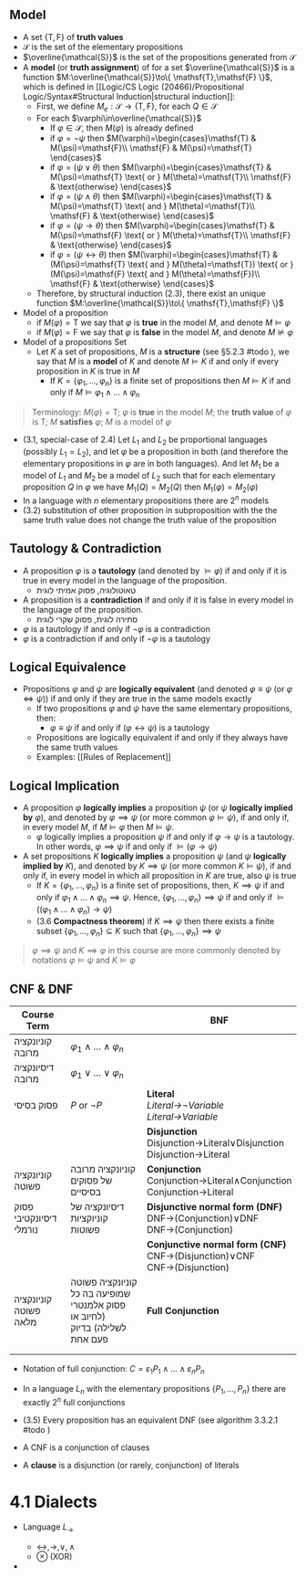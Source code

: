 ## Model

- A set $\{ \mathsf{T},\mathsf{F} \}$ of **truth values**
- $\mathcal{S}$ is the set of the elementary propositions
- $\overline{\mathcal{S}}$ is the set of the propositions generated from $\mathcal{S}$
- A **model** (or **truth assignment**) of for a set $\overline{\mathcal{S}}$ is a function $M:\overline{\mathcal{S}}\to\{ \mathsf{T},\mathsf{F} \}$, which is defined in [[Logic/CS Logic (20466)/Propositional Logic/Syntax#Structural Induction|structural induction]]:
	- First, we define $M_{e}:{\mathcal{S}}\to\{ \mathsf{T},\mathsf{F} \}$, for each $Q\in\mathcal{S}$
	- For each $\varphi\in\overline{\mathcal{S}}$
		- If $\varphi \in\mathcal{S}$, then $M(\varphi)$ is already defined
		- if $\varphi=\lnot{\psi}$ then $M(\varphi)=\begin{cases}\mathsf{T} & M(\psi)=\mathsf{F}\\ \mathsf{F} & M(\psi)=\mathsf{T} \end{cases}$
		- if $\varphi=(\psi \lor \theta)$ then $M(\varphi)=\begin{cases}\mathsf{T} & M(\psi)=\mathsf{T} \text{ or } M(\theta)=\mathsf{T}\\ \mathsf{F} & \text{otherwise} \end{cases}$
		- if $\varphi=(\psi \land \theta)$ then $M(\varphi)=\begin{cases}\mathsf{T} & M(\psi)=\mathsf{T} \text{ and } M(\theta)=\mathsf{T}\\ \mathsf{F} & \text{otherwise} \end{cases}$
		- if $\varphi=(\psi \rightarrow \theta)$ then $M(\varphi)=\begin{cases}\mathsf{T} & M(\psi)=\mathsf{F} \text{ or } M(\theta)=\mathsf{T}\\ \mathsf{F} & \text{otherwise} \end{cases}$
		- if $\varphi=(\psi \leftrightarrow \theta)$ then $M(\varphi)=\begin{cases}\mathsf{T} & (M(\psi)=\mathsf{T} \text{ and } M(\theta)=\mathsf{T}) \text{ or } (M(\psi)=\mathsf{F} \text{ and } M(\theta)=\mathsf{F})\\ \mathsf{F} & \text{otherwise} \end{cases}$
	- Therefore, by structural induction (2.3), there exist an unique function $M:\overline{\mathcal{S}}\to\{ \mathsf{T},\mathsf{F} \}$
- Model of a proposition
	- if $M(\varphi)=\mathsf{T}$ we say that $\varphi$ is **true** in the model $M$, and denote $M \models \varphi$
	- if $M(\varphi)=\mathsf{F}$ we say that $\varphi$ is **false** in the model $M$, and denote $M \not\models \varphi$
- Model of a propositions Set
	- Let $K$ a set of propositions, $M$ is a **structure** (see §5.2.3 #todo ), we say that $M$ is a **model** of $K$ and denote $M \models K$ if and only if every proposition in $K$ is true in $M$
		- If $K=\{ \varphi_{1},\dots ,\varphi_{n} \}$ is a finite set of propositions then $M \models K$ if and only if $M \models \varphi_{1}\land\dots\land\varphi_{n}$

> Terminology: $M(\varphi)=\mathsf{T}$; $\varphi$ is **true** in the model $M$; the **truth value** of $\varphi$ is $\mathsf{T}$; $M$ **satisfies** $\varphi$; $M$ is a model of $\varphi$

- (3.1, special-case of 2.4) Let $L_{1}$ and $L_{2}$ be proportional languages (possibly $L_{1}=L_{2}$), and let $\varphi$ be a proposition in both (and therefore the elementary propositions in $\varphi$ are in both languages). And let $M_{1}$ be a model of $L_{1}$ and $M_{2}$ be a model of $L_{2}$ such that for each elementary proposition $Q$ in $\varphi$ we have $M_{1}(Q)=M_{2}(Q)$ then $M_{1}(\varphi)=M_{2}(\varphi)$
- In a language with $n$ elementary propositions there are $2^n$ models
- (3.2) substitution of other proposition in subproposition with the the same truth value does not change the truth value of the proposition

## Tautology & Contradiction

- A proposition $\varphi$ is a **tautology** (and denoted by $\models \varphi$) if and only if it is true in every model in the language of the proposition. 
	- טאוטולוגיה, פסוק אמיתי לוגית
- A proposition is a **contradiction** if and only if it is false in every model in the language of the proposition.
	- סתירה לוגית, פסוק שקרי לוגית
- $\varphi$ is a tautology if and only if $\lnot \varphi$ is a contradiction
- $\varphi$ is a contradiction if and only if $\lnot \varphi$ is a tautology
## Logical Equivalence

- Propositions $\varphi$ and $\psi$ are **logically equivalent** (and denoted $\varphi \equiv \psi$ (or $\varphi\iff \psi$)) if and only if they are true in the same models exactly
	- If two propositions $\varphi$ and $\psi$ have the same elementary propositions, then:
		- $\varphi \equiv \psi$ if and only if $(\varphi\leftrightarrow{\psi})$ is a tautology
	- Propositions are logically equivalent if and only if they always have the same truth values
	- Examples: [[Rules of Replacement]]

## Logical Implication


- A proposition $\varphi$ **logically implies** a proposition $\psi$ (or $\psi$ **logically implied by** $\varphi$), and denoted by $\varphi \implies \psi$ (or more common $\varphi \models \psi$), if and only if, in every model $M$, if $M\models{\varphi}$ then $M\models{\psi}$. 
	- $\varphi$ logically implies a proposition $\psi$ if and only if $\varphi\rightarrow{\psi}$ is a tautology. In other words, $\varphi \implies \psi$ if and only if $\models (\varphi\rightarrow{\psi})$
- A set propositions $K$ **logically implies** a proposition $\psi$ (and $\psi$ **logically implied by** $K$), and denoted by $K \implies \psi$ (or more common $K \models \psi$), if and only if, in every model in which all proposition in $K$ are true, also $\psi$ is true
	- If $K=\{ \varphi_{1},\dots ,\varphi_{n} \}$ is a finite set of propositions, then, $K\implies \psi$ if and only if $\varphi_{1}\land\dots\land\varphi_{n}\implies \psi$. Hence, $\{ \varphi_{1},\dots ,\varphi_{n} \}\implies \psi$ if and only if $\models((\varphi_{1}\land\dots\land\varphi_{n})\to \psi)$
	- (3.6 **Compactness theorem**) if $K\implies \psi$ then there exists a finite subset $\{ \varphi_{1},\dots ,\varphi_{n} \}\subseteq K$ such that $\{ \varphi_{1},\dots ,\varphi_{n} \}\implies \psi$

> $\varphi \implies \psi$ and $K\implies \varphi$ in this course are more commonly denoted by notations $\varphi \models \psi$ and $K\models \varphi$

## CNF & DNF

| Course Term             |                                                                             | BNF                                                                             |
| ----------------------- | --------------------------------------------------------------------------- | ------------------------------------------------------------------------------- |
| קוניונקציה מרובה        | $\varphi_{1} \land\dots \land \varphi_{n}$                                  |                                                                                 |
| דיסיונקציה מרובה        | $\varphi_{1} \lor\dots \lor \varphi_{n}$                                    |                                                                                 |
| פסוק בסיסי              | $P$ or $\lnot P$                                                            | **Literal**<br>*Literal→¬Variable*<br>*Literal→Variable*<br>                    |
|                         |                                                                             | **Disjunction**<br>Disjunction→Literal∨Disjunction<br>Disjunction→Literal       |
| קוניונקציה פשוטה        | קוניונקציה מרובה של פסוקים בסיסיים                                          | **Conjunction**<br>Conjunction→Literal∧Conjunction<br>Conjunction→Literal       |
| פסוק דיסיונקטיבי נורמלי | דיסיונקציה של קוניוקציות פשוטות                                             | **Disjunctive normal form (DNF)**<br>DNF→(Conjunction)∨DNF<br>DNF→(Conjunction) |
|                         |                                                                             | **Conjunctive normal form (CNF)**<br>CNF→(Disjunction)∨CNF<br>CNF→(Disjunction) |
| קוניונקציה פשוטה מלאה   | קוניונקציה פשוטה שמופיעה בה כל פסוק אלמנטרי (לחיוב או לשלילה) בדיוק פעם אחת | **Full Conjunction**                                                            |
|                         |                                                                             |                                                                                 |
|                         |                                                                             |                                                                                 |


- Notation of full conjunction: $C=\varepsilon_{1}P_{1}\land\dots \land \varepsilon_nP_{n}$
- In a language $L_{n}$ with the elementary propositions $\{ P_{1},\dots,P_{n} \}$ there are exactly $2^n$ full conjunctions 

- (3.5) Every proposition has an equivalent DNF (see algorithm 3.3.2.1 #todo )

- A CNF is a conjunction of clauses
- A **clause** is a disjunction (or rarely, conjunction) of literals


# 4.1 Dialects

- Language $L_{\to}$
	- $\leftrightarrow ,\rightarrow ,\lor,\land$
	- $\otimes$ (XOR)





 
 -